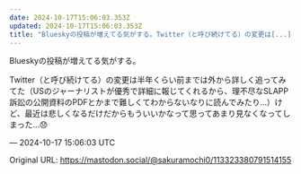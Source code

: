 ```yaml
---
date: 2024-10-17T15:06:03.353Z
updated: 2024-10-17T15:06:03.353Z
title: "Blueskyの投稿が増えてる気がする。Twitter（と呼び続けてる）の変更は[...]"
---
```


<p>Blueskyの投稿が増えてる気がする。</p><p>Twitter（と呼び続けてる）の変更は半年くらい前までは外から詳しく追ってみてた（USのジャーナリストが優秀で詳細に報じてくれるから、理不尽なSLAPP訴訟の公開資料のPDFとかまで難しくてわからないなりに読んでみたり…）けど、最近は悲しくなるだけだからもういいかなって思ってあまり見なくなってしまった…😞</p>

&mdash; 2024-10-17 15:06:03 UTC

Original URL: https://mastodon.social/@sakuramochi0/113323380791514155
